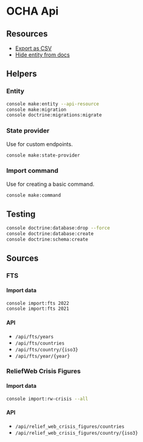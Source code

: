 # OCHA Api

## Resources

- [Export as CSV](https://locastic.com/blog/easy-csv-export-in-api-platform)
- [Hide entity from docs](https://api-platform.com/docs/core/operations/#expose-a-model-without-any-routes)


## Helpers

### Entity

```bash
console make:entity --api-resource
console make:migration
console doctrine:migrations:migrate
```

### State provider

Use for custom endpoints.

```bash
console make:state-provider
```

### Import command

Use for creating a basic command.

```bash
console make:command
```

## Testing

```bash
console doctrine:database:drop --force
console doctrine:database:create
console doctrine:schema:create
```

## Sources

### FTS

#### Import data

```bash
console import:fts 2022
console import:fts 2021
```

#### API

- `/api/fts/years`
- `/api/fts/countries`
- `/api/fts/country/{iso3}`
- `/api/fts/year/{year}`

### ReliefWeb Crisis Figures

#### Import data

```bash
console import:rw-crisis --all
```

#### API

- `/api/relief_web_crisis_figures/countries`
- `/api/relief_web_crisis_figures/country/{iso3}`
